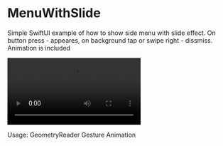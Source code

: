 # MenuWithSlide

Simple SwiftUI example of how to show side menu with slide effect.
On button press - appeares, on background tap or swipe right - dissmiss.
Animation is included

![MenuWithSlide](./ScreenRecording.mp4 "MenuWithSlide")

Usage:
GeometryReader
Gesture
Animation

